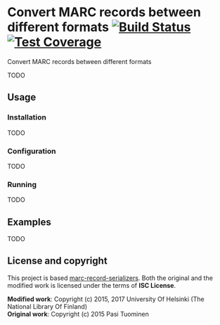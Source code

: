 # Convert MARC records between different formats [![Build Status](https://travis-ci.org/NatLibFi/marc-record-converters.svg)](https://travis-ci.org/NatLibFi/marc-record-converters) [![Test Coverage](https://codeclimate.com/github/NatLibFi/marc-record-converters/badges/coverage.svg)](https://codeclimate.com/github/NatLibFi/marc-record-converters/coverage)

Convert MARC records between different formats

TODO

## Usage

### Installation

TODO

### Configuration

TODO

### Running

TODO

## Examples

TODO

## License and copyright

This project is based [marc-record-serializers](https://github.com/petuomin/marc-record-serializers). Both the original and the modified work is licensed under the terms of **ISC License**.

**Modified work**: Copyright (c) 2015, 2017 University Of Helsinki (The National Library Of Finland)  
**Original work**: Copyright (c) 2015 Pasi Tuominen
